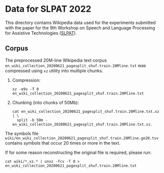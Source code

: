# Data for SLPAT 2022

This directory contains Wikipedia data used for the experiments submitted with the paper
for the 9th Workshop on Speech and Language Processing for Assistive Technologies
([SLPAT](http://www.slpat.org/slpat2022/)).

## Corpus

The preprocessed 20M-line Wikipedia text corpus
`en_wiki_collection_20200621_pagesplit_shuf.train.20Mline.txt` was compressed
using `xz` utility into multiple chunks.

1.  Compression:

    ```shell
    xz -e9v -T 0 en_wiki_collection_20200621_pagesplit_shuf.train.20Mline.txt
    ```

1.  Chunking (into chunks of 50Mb):

    ```shell
    cat en_wiki_collection_20200621_pagesplit_shuf.train.20Mline.txt.xz | \
      split -b 50m - en_wiki_collection_20200621_pagesplit_shuf.train.20Mline.txt.xz.
    ```

The symbols file
`wiki/en_wiki_collection_20200621_pagesplit_shuf.train.20Mline.ge20.tsv` contains
symbols that occur 20 times or more in the text.

If for some reason reconstructing the original file is required, please run:

```shell
cat wiki/*.xz.* | unxz -fcv -T 0 > en_wiki_collection_20200621_pagesplit_shuf.train.20Mline.txt
```
